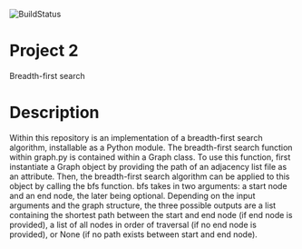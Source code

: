 ![BuildStatus](https://github.com/jzhang1198/Project2/workflows/Project2/badge.svg?event=push)

# Project 2
Breadth-first search

# Description
Within this repository is an implementation of a breadth-first search algorithm, installable as a Python module. The breadth-first search function within graph.py is contained within a Graph class. To use this function, first instantiate a Graph object by providing the path of an adjacency list file as an attribute. Then, the breadth-first search algorithm can be applied to this object by calling the bfs function. bfs takes in two arguments: a start node and an end node, the later being optional. Depending on the input arguments and the graph structure, the three possible outputs are a list containing the shortest path between the start and end node (if end node is provided), a list of all nodes in order of traversal (if no end node is provided), or None (if no path exists between start and end node). 
